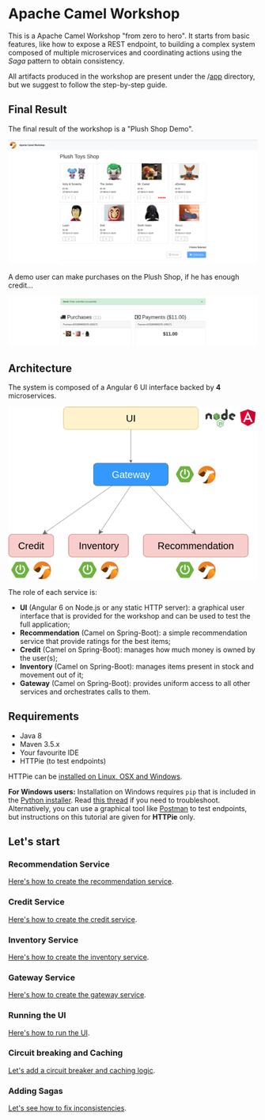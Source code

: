 # Apache Camel Workshop

This is a Apache Camel Workshop "from zero to hero".
It starts from basic features, like how to expose a REST endpoint, to building a 
complex system composed of multiple microservices and coordinating actions
using the *Saga* pattern to obtain consistency.

All artifacts produced in the workshop are present under the /[app](/app) directory, but we suggest 
to follow the step-by-step guide.   

## Final Result

The final result of the workshop is a "Plush Shop Demo".

![Plush Shop Catalog](/doc/catalog.png "Plush Shop Catalog")


A demo user can make purchases on the Plush Shop, if he has enough credit...

![Plush Shop Purchase](/doc/purchases.png "Plush Shop Purchases")

## Architecture

The system is composed of a Angular 6 UI interface backed by **4** microservices.

![Plush Shop Architecture](/doc/camel-workshop-architecture.png "Plush Shop Architecture")

The role of each service is:
- **UI** (Angular 6 on Node.js or any static HTTP server): a graphical user interface that is provided for the workshop and can
be used to test the full application; 
- **Recommendation** (Camel on Spring-Boot): a simple recommendation service that provide ratings for the best items;
- **Credit** (Camel on Spring-Boot): manages how much money is owned by the user(s);
- **Inventory** (Camel on Spring-Boot): manages items present in stock and movement out of it;
- **Gateway** (Camel on Spring-Boot): provides uniform access to all other services and orchestrates calls to them.

## Requirements

- Java 8
- Maven 3.5.x
- Your favourite IDE
- HTTPie (to test endpoints)

HTTPie can be [installed on Linux, OSX and Windows](https://httpie.org/doc#installation).

**For Windows users:** Installation on Windows requires `pip` that is included in the [Python installer](https://www.python.org/downloads/windows/). 
Read [this thread](https://stackoverflow.com/questions/4750806/how-do-i-install-pip-on-windows) if you need to troubleshoot.
Alternatively, you can use a graphical tool like [Postman](https://www.getpostman.com/) to test endpoints, but instructions
on this tutorial are given for **HTTPie** only. 



## Let's start

### Recommendation Service

[Here's how to create the recommendation service](/doc/recommendation.md).

### Credit Service

[Here's how to create the credit service](/doc/credit.md).

### Inventory Service

[Here's how to create the inventory service](/doc/inventory.md).

### Gateway Service

[Here's how to create the gateway service](/doc/gateway.md).

### Running the UI

[Here's how to run the UI](/doc/ui.md).

### Circuit breaking and Caching

[Let's add a circuit breaker and caching logic](/doc/circuit-breaker.md).

### Adding Sagas

[Let's see how to fix inconsistencies](/doc/saga.md).
